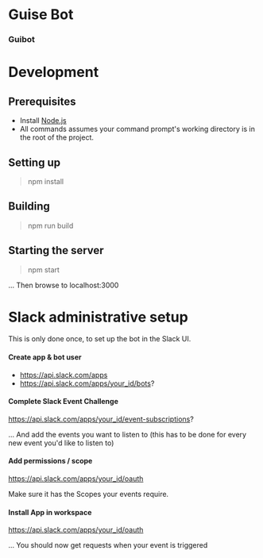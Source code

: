 # Guise Bot
### Guibot

# Development
## Prerequisites

- Install [Node.js](https://nodejs.org/en/)
- All commands assumes your command prompt's working directory is in the root of the project.

## Setting up

> npm install

## Building 

> npm run build

## Starting the server

> npm start

... Then browse to localhost:3000


# Slack administrative setup
This is only done once, to set up the bot in the Slack UI.
#### Create app & bot user
- https://api.slack.com/apps
- https://api.slack.com/apps/your_id/bots?

#### Complete Slack Event Challenge
https://api.slack.com/apps/your_id/event-subscriptions?

... And add the events you want to listen to (this has to be done for every new event you'd like to listen to)

#### Add permissions / scope 
https://api.slack.com/apps/your_id/oauth

Make sure it has the Scopes your events require.

#### Install App in workspace
https://api.slack.com/apps/your_id/oauth

... You should now get requests when your event is triggered